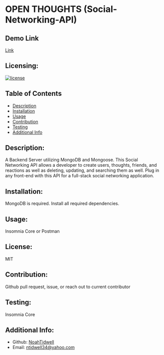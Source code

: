 # OPEN THOUGHTS (Social-Networking-API)

## Demo Link
[Link](https://watch.screencastify.com/v/EEC4FBSWaBy9C04sE7cs)

## Licensing:
[![license](https://img.shields.io/badge/license-MIT-blue)](https://shields.io)

## Table of Contents 
- [Description](#description)
- [Installation](#installation)
- [Usage](#usage)
- [Contribution](#contribution)
- [Testing](#testing)
- [Additional Info](#additional-info)

## Description:
A Backend Server utilizing MongoDB and Mongoose. This Social Networking API allows a developer to create users, thoughts, friends, and reactions as well as deleting, updating, and searching them as well. Plug in any front-end with this API for a full-stack social networking application.

## Installation:
MongoDB is required. Install all required dependencies.

## Usage:
Insomnia Core or Postman

## License:
MIT

## Contribution:
Github pull request, issue, or reach out to current contributor

## Testing:
Insomnia Core

## Additional Info:
- Github: [NoahTidwell](https://github.com/NoahTidwell)
- Email: ntidwell34@yahoo.com
